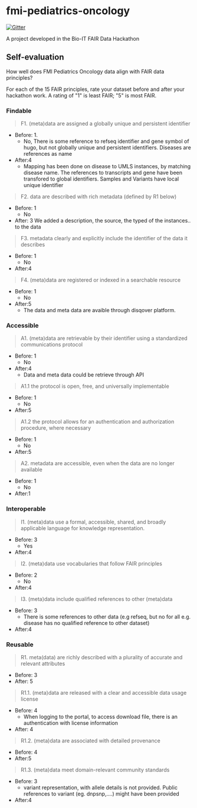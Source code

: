 # fmi-pediatrics-oncology
[![Gitter](https://badges.gitter.im/bioithackathons/project-3.svg)](https://gitter.im/bioithackathons/project-3)

A project developed in the Bio-IT FAIR Data Hackathon

## Self-evaluation
How well does FMI Pediatrics Oncology data align with FAIR data principles?  

For each of the 15 FAIR principles, rate your dataset before and after your hackathon work.  A rating of "1" is least FAIR; "5" is most FAIR.

### Findable
> F1. (meta)data are assigned a globally unique and persistent identifier
* Before: 1.
    * No, There is some reference to refseq identifier and gene symbol of hugo, but not globally unique and persistent identifiers. Diseases are references as name
* After:4 
    * Mapping has been done on disease to UMLS instances, by matching disease name. The references to transcripts and gene have been transfored to global identifiers.
      Samples and Variants have local unique identifier

> F2. data are described with rich metadata (defined by R1 below)
* Before: 1
    * No
* After: 3
    We added a description, the source, the typed of the instances.. to the data

> F3. metadata clearly and explicitly include the identifier of the data it describes
* Before: 1
    * No
* After:4

> F4. (meta)data are registered or indexed in a searchable resource
* Before: 1
    * No
* After:5
    * The data and meta data are avaible through disqover platform. 

### Accessible
> A1. (meta)data are retrievable by their identifier using a standardized communications protocol
* Before: 1
    * No
* After:4
    * Data and meta data could be retrieve through API

> A1.1 the protocol is open, free, and universally implementable
* Before: 1
    * No
* After:5

> A1.2 the protocol allows for an authentication and authorization procedure, where necessary
* Before: 1
    * No
* After:5

> A2. metadata are accessible, even when the data are no longer available
* Before: 1
    * No
* After:1

### Interoperable
> I1. (meta)data use a formal, accessible, shared, and broadly applicable language for knowledge representation.
* Before: 3
    * Yes
* After:4

> I2. (meta)data use vocabularies that follow FAIR principles
* Before: 2
    * No
* After:4

> I3. (meta)data include qualified references to other (meta)data
* Before: 3
    * There is some references to other data (e.g refseq, but no for all e.g. disease has no qualified reference to other dataset)
* After:4


### Reusable
> R1. meta(data) are richly described with a plurality of accurate and relevant attributes
* Before: 3
* After: 5

> R1.1. (meta)data are released with a clear and accessible data usage license
* Before: 4
    * When logging to the portal, to access download file, there is an authentication with license information
* After: 4

> R1.2. (meta)data are associated with detailed provenance
* Before: 4
* After:5

> R1.3. (meta)data meet domain-relevant community standards
* Before: 3
    * variant representation, with allele details is not provided. Public references to variant (eg. dnpsnp,....) might have been provided
* After:4
